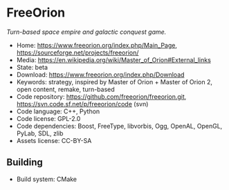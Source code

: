 # FreeOrion

_Turn-based space empire and galactic conquest game._

- Home: https://www.freeorion.org/index.php/Main_Page, https://sourceforge.net/projects/freeorion/
- Media: https://en.wikipedia.org/wiki/Master_of_Orion#External_links
- State: beta
- Download: https://www.freeorion.org/index.php/Download
- Keywords: strategy, inspired by Master of Orion + Master of Orion 2, open content, remake, turn-based
- Code repository: https://github.com/freeorion/freeorion.git, https://svn.code.sf.net/p/freeorion/code (svn)
- Code language: C++, Python
- Code license: GPL-2.0
- Code dependencies: Boost, FreeType, libvorbis, Ogg, OpenAL, OpenGL, PyLab, SDL, zlib
- Assets license: CC-BY-SA

## Building

- Build system: CMake
